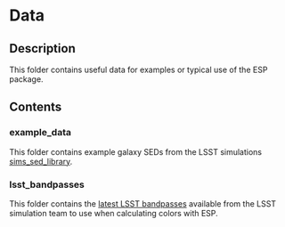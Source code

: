 # Data

## Description

This folder contains useful data for examples or typical use of the ESP package.

## Contents

### example_data

This folder contains example galaxy SEDs from the LSST simulations [sims_sed_library](https://lsst-web.ncsa.illinois.edu/sim-data/sed_library/seds_170124.tar.gz).

### lsst_bandpasses

This folder contains the [latest LSST bandpasses](https://github.com/lsst/throughputs/tree/master/baseline) available from the LSST simulation team to use when calculating colors with ESP.